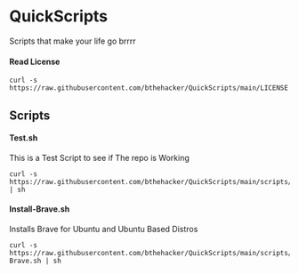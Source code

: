 # QuickScripts
Scripts that make your life go brrrr

#### Read License
``` shell
curl -s https://raw.githubusercontent.com/bthehacker/QuickScripts/main/LICENSE
```

## Scripts
#### Test.sh
This is a Test Script to see if The repo is Working

``` shell
curl -s https://raw.githubusercontent.com/bthehacker/QuickScripts/main/scripts/Test.sh | sh
 ```
 
#### Install-Brave.sh
Installs Brave for Ubuntu and Ubuntu Based Distros

``` shell
curl -s https://raw.githubusercontent.com/bthehacker/QuickScripts/main/scripts/Install-Brave.sh | sh
 ```
